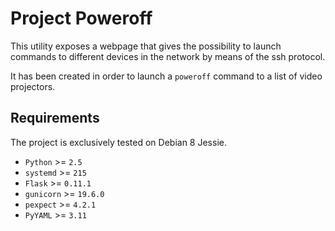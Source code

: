 # Project Poweroff
This utility exposes a webpage that gives the possibility to launch commands to
different devices in the network by means of the ssh protocol.

It has been created in order to launch a `poweroff` command to a list of video
projectors.

## Requirements
The project is exclusively tested on Debian 8 Jessie.

- `Python` >= `2.5`
- `systemd` >= `215`
- `Flask` >= `0.11.1`
- `gunicorn` >= `19.6.0`
- `pexpect` >= `4.2.1`
- `PyYAML` >= `3.11`
